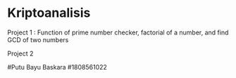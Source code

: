 # Kriptoanalisis

Project 1 : Function of prime number checker, factorial of a number, and find GCD of two numbers

Project 2

#Putu Bayu Baskara
#1808561022
